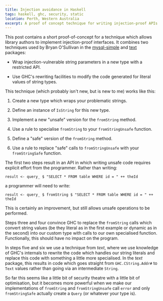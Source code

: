 ```yaml
---
title: Injection avoidance in Haskell
tags: haskell, ghc, security, static
location: Perth, Western Australia
excerpt: A proof of concept technique for writing injection-proof APIs in Haskell.
---
```


This post contains a short proof-of-concept for a technique which allows
library authors to implement injection-proof interfaces. It combines two
techniques used by Bryan O'Sullivan in the [mysql-simple][2] and [text][1]
packages:

- Wrap injection-vulnerable string parameters in a new type with a restricted
  API.

- Use GHC's rewriting facilities to modify the code generated for literal
  values of string types.

This technique (which probably isn't new, but is new to me) works like this:

1. Create a new type which wraps your problematic strings.

2. Define an instance of `IsString` for this new type.

3. Implement a new "unsafe" version for the `fromString` method.

4. Use a rule to specialise `fromString` to your `fromStringUnsafe` function.

5. Define a "safe" version of the `fromString` method.

6. Use a rule to replace "safe" calls to `fromStringUnsafe` with your
   `fromStringSafe` function.

The first two steps result in an API in which writing unsafe code requires
explicit effort from the programmer. Rather than writing:

    result <- query_ $ "SELECT * FROM table WHERE id = " ++ theId

a programmer will need to write:

    result <- query_ $ fromString $ "SELECT * FROM table WHERE id = " ++ theId

This is certainly an improvement, but still allows unsafe operations to be
performed.

Steps three and four convince GHC to replace the `fromString` calls which
convert string values (be they literal as in the first example or dynamic as
in the second) into our custom type with calls to our own specialised
function. Functionally, this should have no impact on the program.

In steps five and six we use a technique from *text*, where we use knowledge
of GHC's internals to rewrite the code which handles our string literals and
replace this code with something a little more specialised. In the *text*
package, this results in code which goes straight from `GHC.CString.Addr#` to
`Text` values rather than going via an intermediate `String`.

So far this seems like a little bit of security theatre with a little bit of
optimisation, but it becomes more powerful when we make our implementations of
`fromString` and `fromStringUnsafe` call `error` and only `fromStringSafe`
actually create a `Query` (or whatever your type is).


[1]: http://hackage.haskell.org/package/text
[2]: http://hackage.haskell.org/package/mysql-simple
